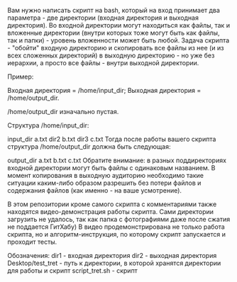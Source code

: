 Вам нужно написать скрипт на bash, который на вход принимает два параметра - две директории (входная директория и выходная директория). Во входной директории могут находиться как файлы, так и вложенные директории (внутри которых тоже могут быть как файлы, так и папки) - уровень вложенности может быть любой. Задача скрипта - "обойти" входную директорию и скопировать все файлы из нее (и из всех сложенных директорий) в выходную директорию - но уже без иерархии, а просто все файлы - внутри выходной директории.

Пример:

Входная директория = /home/input_dir; Выходная директория = /home/output_dir.

/home/output_dir изначально пустая.

Структура /home/input_dir:

input_dir
a.txt
dir2
b.txt
dir3
c.txt
Тогда после работы вашего скрипта структура /home/output_dir должна быть следующая:

output_dir
a.txt
b.txt
c.txt
Обратите внимание: в разных поддиректориях входной директории могут быть файлы с одинаковым названием. В момент копирования в выходную аудиторию необходимо такие ситуации каким-либо образом разрешить без потери файлов и содержания файлов (как именно - на ваше усмотрение).


В этом репозитории кроме самого скрипта с комментариями также находятся видео-демонстрация работы скрипта. Сами директории загрузить не удалось, так как папка с фотографиями даже после сжатия не поддается ГитХабу)
В видео продемонстрирована не только работа скрипта, но и алгоритм-инструкция, по которому скрипт запускается и проходит тесты.

Обозначения:
dir1 - входная директория
dir2 - выходная директория
Desktop/test_tret - путь к директории, в которой хранятся директории для работы и скрипт
script_tret.sh - скрипт
